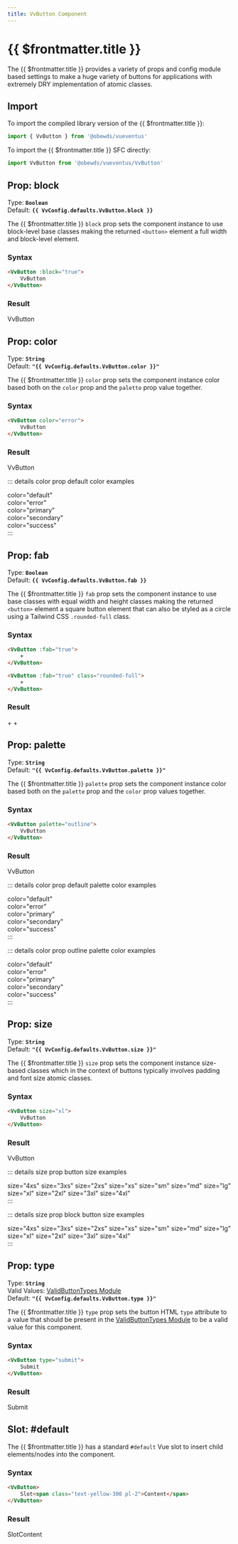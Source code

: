 ```yaml
---
title: VvButton Component
---
```


<script setup>
    import DocsPackageVersion from '../../../src/views/compos/DocsPackageVersion.vue'
    import { VvButton, VvConfig } from '../../../src/index'
</script>



# {{ $frontmatter.title }}

The {{ $frontmatter.title }} provides a variety of props and config module based settings to make a huge variety of buttons for applications with extremely DRY implementation of atomic classes.





## Import

To import the compiled library version of the {{ $frontmatter.title }}:

```javascript
import { VvButton } from '@obewds/vueventus'
```

To import the {{ $frontmatter.title }} SFC directly:

```javascript
import VvButton from '@obewds/vueventus/VvButton'
```





## Prop: block

Type: **`Boolean`**  
Default: **`{{ VvConfig.defaults.VvButton.block }}`**

The {{ $frontmatter.title }} `block` prop sets the component instance to use block-level base classes making the returned `<button>` element a full width and block-level element.

### Syntax

```html
<VvButton :block="true">
    VvButton
</VvButton>
```

### Result

<div class="w-full pt-4">
    <VvButton :block="true">
        VvButton
    </VvButton>
</div>





## Prop: color

Type: **`String`**  
Default: **`"{{ VvConfig.defaults.VvButton.color }}"`**

The {{ $frontmatter.title }} `color` prop sets the component instance color based both on the `color` prop and the `palette` prop value together.

### Syntax

```html
<VvButton color="error">
    VvButton
</VvButton>
```

### Result

<div class="w-full pt-4">
    <VvButton color="error">
        VvButton
    </VvButton>
</div>

::: details color prop default color examples
<div class="pt-4">
    <VvButton color="default" class="p-2 mb-2">
        color="default"
    </VvButton>
    <br>
    <VvButton color="error" class="p-2 mb-2">
        color="error"
    </VvButton>
    <br>
    <VvButton color="primary" class="p-2 mb-2">
        color="primary"
    </VvButton>
    <br>
    <VvButton color="secondary" class="p-2 mb-2">
        color="secondary"
    </VvButton>
    <br>
    <VvButton color="success" class="p-2 mb-2">
        color="success"
    </VvButton>
</div>
:::





## Prop: fab

Type: **`Boolean`**  
Default: **`{{ VvConfig.defaults.VvButton.fab }}`**

The {{ $frontmatter.title }} `fab` prop sets the component instance to use base classes with equal width and height classes making the returned `<button>` element a square button element that can also be styled as a circle using a Tailwind CSS `.rounded-full` class.

### Syntax

```html
<VvButton :fab="true">
    +
</VvButton>

<VvButton :fab="true" class="rounded-full">
    +
</VvButton>
```

### Result

<div class="w-full pt-4">
    <VvButton :fab="true">
        +
    </VvButton>
    <VvButton :fab="true" class="rounded-full">
        +
    </VvButton>
</div>





## Prop: palette

Type: **`String`**  
Default: **`"{{ VvConfig.defaults.VvButton.palette }}"`**

The {{ $frontmatter.title }} `palette` prop sets the component instance color based both on the `palette` prop and the `color` prop values together.

### Syntax

```html
<VvButton palette="outline">
    VvButton
</VvButton>
```

### Result

<div class="w-full pt-4">
    <VvButton palette="outline" class="border-solid">
        VvButton
    </VvButton>
</div>

::: details color prop default palette color examples
<div class="pt-4">
    <VvButton color="default" class="p-2 mb-2">
        color="default"
    </VvButton>
    <br>
    <VvButton color="error" class="p-2 mb-2">
        color="error"
    </VvButton>
    <br>
    <VvButton color="primary" class="p-2 mb-2">
        color="primary"
    </VvButton>
    <br>
    <VvButton color="secondary" class="p-2 mb-2">
        color="secondary"
    </VvButton>
    <br>
    <VvButton color="success" class="p-2 mb-2">
        color="success"
    </VvButton>
</div>
:::

::: details color prop outline palette color examples
<div class="pt-4">
    <VvButton palette="outline" color="default" class="border-solid p-2 mb-2">
        color="default"
    </VvButton>
    <br>
    <VvButton palette="outline" color="error" class="border-solid p-2 mb-2">
        color="error"
    </VvButton>
    <br>
    <VvButton palette="outline" color="primary" class="border-solid p-2 mb-2">
        color="primary"
    </VvButton>
    <br>
    <VvButton palette="outline" color="secondary" class="border-solid p-2 mb-2">
        color="secondary"
    </VvButton>
    <br>
    <VvButton palette="outline" color="success" class="border-solid p-2 mb-2">
        color="success"
    </VvButton>
</div>
:::










## Prop: size

Type: **`String`**  
Default: **`"{{ VvConfig.defaults.VvButton.size }}"`**

The {{ $frontmatter.title }} `size` prop sets the component instance size-based classes which in the context of buttons typically involves padding and font size atomic classes.

### Syntax

```html
<VvButton size="xl">
    VvButton
</VvButton>
```

### Result

<div class="w-full pt-4">
    <VvButton size="xl">
        VvButton
    </VvButton>
</div>

::: details size prop button size examples
<div class="flex flex-wrap items-center gap-2 pt-4">
    <VvButton size="4xs">
        size="4xs"
    </VvButton>
    <VvButton size="3xs">
        size="3xs"
    </VvButton>
    <VvButton size="2xs">
        size="2xs"
    </VvButton>
    <VvButton size="xs">
        size="xs"
    </VvButton>
    <VvButton size="sm">
        size="sm"
    </VvButton>
    <VvButton size="md">
        size="md"
    </VvButton>
    <VvButton size="lg">
        size="lg"
    </VvButton>
    <VvButton size="xl">
        size="xl"
    </VvButton>
    <VvButton size="2xl">
        size="2xl"
    </VvButton>
    <VvButton size="3xl">
        size="3xl"
    </VvButton>
    <VvButton size="4xl">
        size="4xl"
    </VvButton>
</div>
:::

::: details size prop block button size examples
<div class="flex flex-wrap items-center gap-2 pt-4">
    <VvButton :block="true" size="4xs">
        size="4xs"
    </VvButton>
    <VvButton :block="true" size="3xs">
        size="3xs"
    </VvButton>
    <VvButton :block="true" size="2xs">
        size="2xs"
    </VvButton>
    <VvButton :block="true" size="xs">
        size="xs"
    </VvButton>
    <VvButton :block="true" size="sm">
        size="sm"
    </VvButton>
    <VvButton :block="true" size="md">
        size="md"
    </VvButton>
    <VvButton :block="true" size="lg">
        size="lg"
    </VvButton>
    <VvButton :block="true" size="xl">
        size="xl"
    </VvButton>
    <VvButton :block="true" size="2xl">
        size="2xl"
    </VvButton>
    <VvButton :block="true" size="3xl">
        size="3xl"
    </VvButton>
    <VvButton :block="true" size="4xl">
        size="4xl"
    </VvButton>
</div>
:::





## Prop: type

Type: **`String`**  
Valid Values: [ValidButtonTypes Module](/components/prop-validators#validbuttontypes)  
Default: **`"{{ VvConfig.defaults.VvButton.type }}"`**

The {{ $frontmatter.title }} `type` prop sets the button HTML `type` attribute to a value that should be present in the [ValidButtonTypes Module](/components/prop-validators#validbuttontypes) to be a valid value for this component.

### Syntax

```html
<VvButton type="submit">
    Submit
</VvButton>
```

### Result

<div class="w-full pt-4">
    <VvButton type="submit">
        Submit
    </VvButton>
</div>





## Slot: #default

The {{ $frontmatter.title }} has a standard `#default` Vue slot to insert child elements/nodes into the component.

### Syntax

```html
<VvButton>
    Slot<span class="text-yellow-300 pl-2">Content</span>
</VvButton>
```

### Result

<div class="w-full pt-4">
    <VvButton>
        Slot<span class="text-yellow-300 pl-2">Content</span>
    </VvButton>
</div>






<DocsPackageVersion/>


